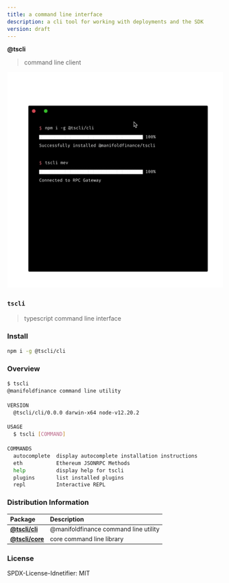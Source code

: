 ```yaml
---
title: a command line interface
description: a cli tool for working with deployments and the SDK
version: draft
---
```




**@tscli**

> command line client
> 


![](/.github/workflows/demo.gif)





### `tscli`

> typescript command line interface

### Install

```bash
npm i -g @tscli/cli
```

### Overview
```bash
$ tscli
@manifoldfinance command line utility

VERSION
  @tscli/cli/0.0.0 darwin-x64 node-v12.20.2

USAGE
  $ tscli [COMMAND]

COMMANDS
  autocomplete  display autocomplete installation instructions
  eth           Ethereum JSONRPC Methods
  help          display help for tscli
  plugins       list installed plugins
  repl          Interactive REPL
```

### Distribution Information

<!-- START pkgtoc, keep to allow update -->

| Package                           | Description                           |
| :-------------------------------- | :------------------------------------ |
| **[@tscli/cli](packages/cli/)**   | @manifoldfinance command line utility |
| **[@tscli/core](packages/core/)** | core command line library             |

<!-- END pkgtoc, keep to allow update -->


### License

SPDX-License-Idnetifier: MIT
